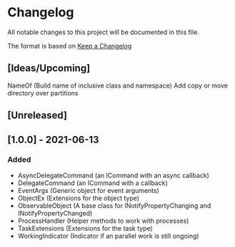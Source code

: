 # Changelog
All notable changes to this project will be documented in this file.

The format is based on [Keep a Changelog](https://keepachangelog.com/en/1.0.0/)

## [Ideas/Upcoming]
NameOf (Build name of inclusive class and namespace)
Add copy or move directory over partitions

## [Unreleased]

## [1.0.0] - 2021-06-13
### Added
* AsyncDelegateCommand (an ICommand with an async callback)
* DelegateCommand (an ICommand with a callback)
* EventArgs (Generic object for event arguments)
* ObjectEx (Extensions for the object type)
* ObservableObject (A base class for INotifyPropertyChanging and INotifyPropertyChanged)
* ProcessHandler (Helper methods to work with processes)
* TaskExtensions (Extensions for the task type)
* WorkingIndicator (Indicator if an parallel work is still ongoing)
